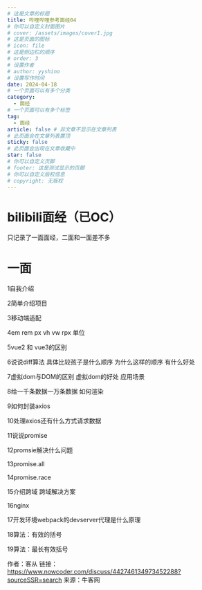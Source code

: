 ```yaml
---
# 这是文章的标题
title: 哔哩哔哩参考面经04
# 你可以自定义封面图片
# cover: /assets/images/cover1.jpg
# 这是页面的图标
# icon: file
# 这是侧边栏的顺序
# order: 3
# 设置作者
# author: yyshino
# 设置写作时间
date: 2024-04-18
# 一个页面可以有多个分类
category:
  - 面经
# 一个页面可以有多个标签
tag:
  - 面经
article: false # 非文章不显示在文章列表
# 此页面会在文章列表置顶
sticky: false
# 此页面会出现在文章收藏中
star: false
# 你可以自定义页脚
# footer: 这是测试显示的页脚
# 你可以自定义版权信息
# copyright: 无版权
---
```




# bilibili面经（已OC）

只记录了一面面经，二面和一面差不多

# 一面

1自我介绍

2简单介绍项目

3移动端适配

4em rem px vh vw rpx 单位

5vue2 和 vue3的区别

6说说diff算法 具体比较孩子是什么顺序  为什么这样的顺序 有什么好处

7虚拟dom与DOM的区别  虚拟dom的好处 应用场景

8给一千条数据一万条数据 如何渲染

9如何封装axios

10处理axios还有什么方式请求数据

11说说promise

12promsie解决什么问题

13promise.all

14promise.race

15介绍跨域 跨域解决方案

16nginx

17开发环境webpack的devserver代理是什么原理

18算法：有效的括号

19算法：最长有效括号

作者：客从
链接：https://www.nowcoder.com/discuss/442746134973452288?sourceSSR=search
来源：牛客网